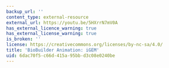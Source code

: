 ```yaml
---
backup_url: ''
content_type: external-resource
external_url: https://youtu.be/5HXrrN7mV0A
has_external_licence_warning: true
has_external_license_warning: true
is_broken: ''
license: https://creativecommons.org/licenses/by-nc-sa/4.0/
title: 'BioBuilder Animation: iGEM'
uid: 6dac70f5-c66d-415a-95bb-d3c08e0240be
---
```

